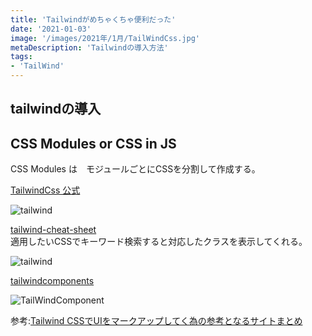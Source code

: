 ```yaml
---
title: 'Tailwindがめちゃくちゃ便利だった'
date: '2021-01-03'
image: '/images/2021年/1月/TailWindCss.jpg'
metaDescription: 'Tailwindの導入方法'
tags: 
- 'TailWind'
---
```



## tailwindの導入

## CSS Modules or CSS in JS

CSS Modules は　モジュールごとにCSSを分割して作成する。  


[TailwindCss 公式](https://tailwindcss.com/)

![tailwind](/images/2021年/1月/TailWindCss.jpg)


[tailwind-cheat-sheet](https://nerdcave.com/tailwind-cheat-sheet/)
<br/>
適用したいCSSでキーワード検索すると対応したクラスを表示してくれる。
<br />

![tailwind](/images/2021年/1月/TailWindCheetSheet.jpg)


[tailwindcomponents](https://tailwindcomponents.com/)


![TailWindComponent](/images/2021年/1月/TailWindComponents.jpg)  

参考:[Tailwind CSSでUIをマークアップしてく為の参考となるサイトまとめ](https://blog.nakamu.life/posts/tailwind-css-ui)